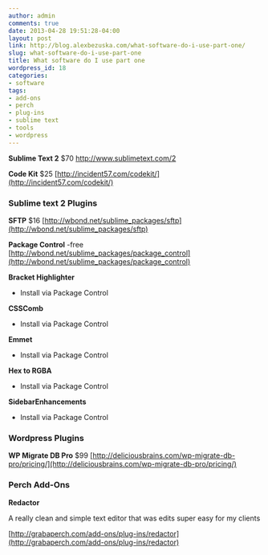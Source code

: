 ```yaml
---
author: admin
comments: true
date: 2013-04-28 19:51:28-04:00
layout: post
link: http://blog.alexbezuska.com/what-software-do-i-use-part-one/
slug: what-software-do-i-use-part-one
title: What software do I use part one
wordpress_id: 18
categories:
- software
tags:
- add-ons
- perch
- plug-ins
- sublime text
- tools
- wordpress
---
```


**Sublime Text 2** $70
http://www.sublimetext.com/2

**Code Kit** $25
[http://incident57.com/codekit/](http://incident57.com/codekit/)


### Sublime text 2 Plugins


**SFTP** $16
[http://wbond.net/sublime_packages/sftp](http://wbond.net/sublime_packages/sftp)

**Package Control** -free
[http://wbond.net/sublime_packages/package_control](http://wbond.net/sublime_packages/package_control)

**Bracket Highlighter**
- Install via Package Control

**CSSComb**
- Install via Package Control

**Emmet**
- Install via Package Control

**Hex to RGBA**
- Install via Package Control

**SidebarEnhancements**
- Install via Package Control


### 




### Wordpress Plugins


**WP Migrate DB Pro** $99
[http://deliciousbrains.com/wp-migrate-db-pro/pricing/](http://deliciousbrains.com/wp-migrate-db-pro/pricing/)


### 




### Perch Add-Ons


**Redactor**

A really clean and simple text editor that was edits super easy for my clients

[http://grabaperch.com/add-ons/plug-ins/redactor](http://grabaperch.com/add-ons/plug-ins/redactor)
